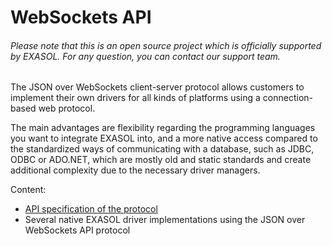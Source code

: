 # WebSockets API 

###### Please note that this is an open source project which is officially supported by EXASOL. For any question, you can contact our support team.

The JSON over WebSockets client-server protocol allows customers to 
implement their own drivers for all kinds of platforms using a
connection-based web protocol.

The main advantages are flexibility regarding the programming languages
you want to integrate EXASOL into, and a more native access compared to 
the standardized ways of communicating with a database, such as JDBC, 
ODBC or ADO.NET, which are mostly old and static standards and create 
additional complexity due to the necessary driver managers.

Content:
* [API specification of the protocol](WebsocketAPI.md)
* Several native EXASOL driver implementations using the JSON over WebSockets API protocol
